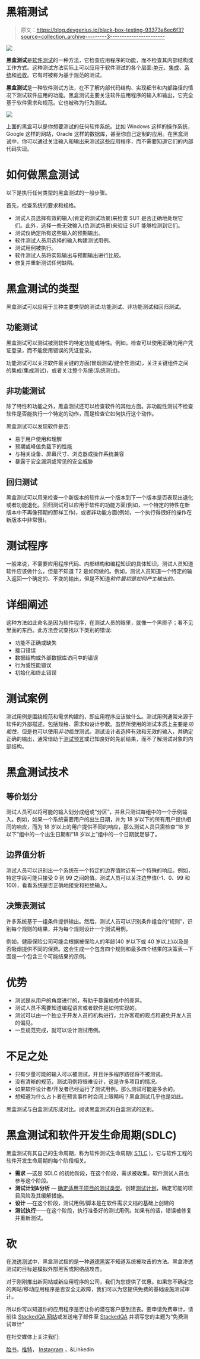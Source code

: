 # 黑箱测试

> 原文：<https://blog.devgenius.io/black-box-testing-93373a6ec6f3?source=collection_archive---------3----------------------->

![](img/be68eda021fa90d917612b58e7b1f80a.png)

**黑盒测试**是[软件测试](https://en.wikipedia.org/wiki/Software_testing)的一种方法，它检查应用程序的功能，而不检查其内部结构或工作方式。这种测试方法实际上可以应用于软件测试的各个层面:[单元](https://medium.com/dev-genius/unit-testing-11d96f9420a8)、[集成](https://medium.com/dev-genius/integration-testing-61647c75b1ec)、[系统](https://en.wikipedia.org/wiki/System_testing)和[验收](https://medium.com/dev-genius/user-acceptance-testing-764165e36f7a)。它有时被称为基于规范的测试。

**黑盒测试**是一种软件测试方法，在不了解内部代码结构、实现细节和内部路径的情况下测试软件应用的功能。黑盒测试主要关注软件应用程序的输入和输出，它完全基于软件需求和规范。它也被称为行为测试。

![](img/167701cb2360359d387e95d6f3990f7a.png)

上面的黑盒可以是你想要测试的任何软件系统。比如 Windows 这样的操作系统，Google 这样的网站，Oracle 这样的数据库，甚至你自己定制的应用。在黑盒测试中，你可以通过关注输入和输出来测试这些应用程序，而不需要知道它们的内部代码实现。

# 如何做黑盒测试

以下是执行任何类型的黑盒测试的一般步骤。

首先，检查系统的要求和规格。

*   测试人员选择有效的输入(肯定的测试场景)来检查 SUT 是否正确地处理它们。此外，选择一些无效输入(负测试场景)来验证 SUT 能够检测到它们。
*   测试仪确定所有这些输入的预期输出。
*   软件测试人员用选择的输入构建测试用例。
*   测试用例被执行。
*   软件测试人员将实际输出与预期输出进行比较。
*   修复并重新测试任何缺陷。

# 黑盒测试的类型

黑盒测试可以应用于三种主要类型的测试:功能测试、非功能测试和回归测试。

## 功能测试

黑盒测试可以测试被测软件的特定功能或特性。例如，检查可以使用正确的用户凭证登录，而不能使用错误的凭证登录。

功能测试可以关注软件最关键的方面(冒烟测试/健全性测试)，关注关键组件之间的集成(集成测试)，或者关注整个系统(系统测试)。

## 非功能测试

除了特性和功能之外，黑盒测试还可以检查软件的其他方面。非功能性测试不检查软件是否能执行一个特定的动作，而是检查它如何执行这个动作。

黑盒测试可以发现软件是否:

*   易于用户使用和理解
*   预期或峰值负载下的性能
*   与相关设备、屏幕尺寸、浏览器或操作系统兼容
*   暴露于安全漏洞或常见的安全威胁

## 回归测试

黑盒测试可以用来检查一个新版本的软件从一个版本到下一个版本是否表现出退化或者功能退化。回归测试可以应用于软件的功能方面(例如，一个特定的特性在新版本中不再像预期的那样工作)，或者非功能方面(例如，一个执行得很好的操作在新版本中非常慢)。

# 测试程序

一般来说，不需要应用程序代码、内部结构和编程知识的具体知识。测试人员知道软件应该做什么，但是不知道 T2 是如何做的。例如，测试人员知道一个特定的输入返回一个确定的、不变的输出，但是不知道*软件最初是如何产生输出的。*

# 详细阐述

这种方法如此命名是因为软件程序，在测试人员的眼里，就像一个黑匣子；看不见里面的东西。此方法尝试查找以下类别的错误:

*   功能不正确或缺失
*   接口错误
*   数据结构或外部数据库访问中的错误
*   行为或性能错误
*   初始化和终止错误

# 测试案例

测试用例是围绕规范和需求构建的，即应用程序应该做什么。测试用例通常来源于软件的外部描述，包括规格、需求和设计参数。虽然所使用的测试本质上主要是*功能性*，但是也可以使用*非功能性*测试。测试设计者选择有效和无效的输入，并确定正确的输出，通常借助于[测试预言](https://en.wikipedia.org/wiki/Test_oracle)或已知良好的先前结果，而不了解测试对象的内部结构。

# 黑盒测试技术

## 等价划分

测试人员可以将可能的输入划分成组或“分区”，并且只测试每组中的一个示例输入。例如，如果一个系统需要用户的出生日期，并为 18 岁以下的所有用户提供相同的响应，而为 18 岁以上的用户提供不同的响应，那么测试人员只需检查“18 岁以下”组中的一个出生日期和“18 岁以上”组中的一个日期就足够了。

## 边界值分析

测试人员可以识别出一个系统在一个特定的边界值附近有一个特殊的响应。例如，特定字段可能只接受 0 到 99 之间的值。测试人员可以关注边界值(-1、0、99 和 100)，看看系统是否正确地接受和拒绝输入。

## 决策表测试

许多系统基于一组条件提供输出。然后，测试人员可以识别条件组合的“规则”，识别每个规则的结果，并为每个规则设计一个测试用例。

例如，健康保险公司可能会根据被保险人的年龄(40 岁以下或 40 岁以上)以及是否吸烟提供不同的保费。这会生成一个包含四个规则和最多四个结果的决策表—下面是一个包含三个可能结果的示例。

# 优势

*   测试是从用户的角度进行的，有助于暴露规格中的差异。
*   测试人员不需要知道编程语言或者软件是如何实现的。
*   测试可以由一个独立于开发人员的机构进行，允许客观的观点和避免开发人员的偏见。
*   一旦规范完成，就可以设计测试用例。

# 不足之处

*   只有少量可能的输入可以被测试，并且许多程序路径将不被测试。
*   没有清晰的规范，测试用例将很难设计，这是许多项目的情况。
*   如果软件设计者/开发者已经运行了测试用例，那么测试可能是多余的。
*   想知道为什么占卜者在预言事件时会闭上眼睛吗？黑盒测试几乎也是如此。

黑盒测试与白盒测试形成对比。阅读黑盒测试和白盒测试的区别。

# 黑盒测试和软件开发生命周期(SDLC)

黑盒测试有其自己的生命周期，称为软件测试生命周期( [STLC](https://www.guru99.com/software-testing-life-cycle.html) )，它与软件工程的软件开发生命周期的每个阶段相关。

*   **需求** —这是 SDLC 的初始阶段，在这个阶段，需求被收集。软件测试人员也参与这个阶段。
*   **测试计划&分析** — [确定适用于项目的测试类型](https://medium.com/@stackedqa/to-put-it-in-the-best-way-possible-from-reading-the-concept-of-the-testing-which-is-manual-496aaeb8a39b)。创建[测试计划](https://medium.com/dev-genius/what-is-test-plan-a99bc81b2ee4)，确定可能的项目风险及其缓解措施。
*   **设计** —在这个阶段，测试用例/脚本是在软件需求文档的基础上创建的
*   **测试执行**——在这个阶段，执行准备好的测试用例。如果有的话，错误被修复并重新测试。

# 砍

在[渗透测试](https://en.wikipedia.org/wiki/Penetration_test)中，黑盒测试指的是一种[道德黑客](https://en.wikipedia.org/wiki/White_hat_(computer_security))不知道系统被攻击的方法。黑盒渗透测试的目标是模拟外部黑客或网络战攻击。

对于刚刚推出新网站或新应用程序的公司，我们为您提供了优惠。如果您不确定您的网站/移动应用程序是否安全无故障，我们可以为您提供免费的基础设施测试审计。

所以你可以知道你的应用程序是否让你的潜在客户感到沮丧。要申请免费审计，请前往 [StackedQA 网站](https://www.stackedqa.com/)或发送电子邮件至 [StackedQA](http://stackedqa@gmail.com/) 并填写您的主题为“免费测试审计”

在社交媒体上关注我们:

[脸书](https://www.facebook.com/StackedQA)，[推特](https://twitter.com/stackedqa)， [Instagram](https://instagram.com/stackedqa) ，&Linkedin